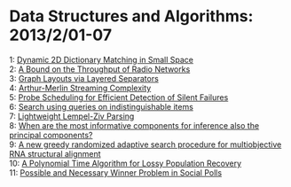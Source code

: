 # Data Structures and Algorithms: 2013/2/01-07  
1: [Dynamic 2D Dictionary Matching in Small Space](https://doi.org/10.48550/arXiv.1302.0072)  
2: [A Bound on the Throughput of Radio Networks](https://doi.org/10.48550/arXiv.1302.0264)  
3: [Graph Layouts via Layered Separators](https://doi.org/10.48550/arXiv.1302.0304)  
4: [Arthur-Merlin Streaming Complexity](https://doi.org/10.48550/arXiv.1302.0418)  
5: [Probe Scheduling for Efficient Detection of Silent Failures](https://doi.org/10.48550/arXiv.1302.0792)  
6: [Search using queries on indistinguishable items](https://doi.org/10.48550/arXiv.1302.0892)  
7: [Lightweight Lempel-Ziv Parsing](https://doi.org/10.48550/arXiv.1302.1064)  
8: [When are the most informative components for inference also the  principal components?](https://doi.org/10.48550/arXiv.1302.1232)  
9: [A new greedy randomized adaptive search procedure for multiobjective RNA  structural alignment](https://doi.org/10.48550/arXiv.1302.1400)  
10: [A Polynomial Time Algorithm for Lossy Population Recovery](https://doi.org/10.48550/arXiv.1302.1515)  
11: [Possible and Necessary Winner Problem in Social Polls](https://doi.org/10.48550/arXiv.1302.1669)  